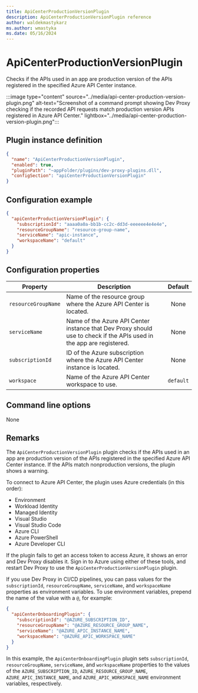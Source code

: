 ```yaml
---
title: ApiCenterProductionVersionPlugin
description: ApiCenterProductionVersionPlugin reference
author: waldekmastykarz
ms.author: wmastyka
ms.date: 05/16/2024
---
```


# ApiCenterProductionVersionPlugin

Checks if the APIs used in an app are production version of the APIs registered in the specified Azure API Center instance.

:::image type="content" source="../media/api-center-production-version-plugin.png" alt-text="Screenshot of a command prompt showing Dev Proxy checking if the recorded API requests match production version APIs registered in Azure API Center." lightbox="../media/api-center-production-version-plugin.png":::

## Plugin instance definition

```json
{
  "name": "ApiCenterProductionVersionPlugin",
  "enabled": true,
  "pluginPath": "~appFolder/plugins/dev-proxy-plugins.dll",
  "configSection": "apiCenterProductionVersionPlugin"
}
```

## Configuration example

```json
{
  "apiCenterProductionVersionPlugin": {
    "subscriptionId": "aaaa0a0a-bb1b-cc2c-dd3d-eeeeee4e4e4e",
    "resourceGroupName": "resource-group-name",
    "serviceName": "apic-instance",
    "workspaceName": "default"
  }
}
```

## Configuration properties

| Property | Description | Default |
|----------|-------------|:-------:|
| `resourceGroupName` | Name of the resource group where the Azure API Center is located. | None |
| `serviceName` | Name of the Azure API Center instance that Dev Proxy should use to check if the APIs used in the app are registered. | None |
| `subscriptionId` | ID of the Azure subscription where the Azure API Center instance is located. | None |
| `workspace` | Name of the Azure API Center workspace to use. | `default` |

## Command line options

None

## Remarks

The `ApiCenterProductionVersionPlugin` plugin checks if the APIs used in an app are production version of the APIs registered in the specified Azure API Center instance. If the APIs match nonproduction versions, the plugin shows a warning.

To connect to Azure API Center, the plugin uses Azure credentials (in this order):

- Environment
- Workload Identity
- Managed Identity
- Visual Studio
- Visual Studio Code
- Azure CLI
- Azure PowerShell
- Azure Developer CLI

If the plugin fails to get an access token to access Azure, it shows an error and Dev Proxy disables it. Sign in to Azure using either of these tools, and restart Dev Proxy to use the `ApiCenterProductionVersionPlugin` plugin.

If you use Dev Proxy in CI/CD pipelines, you can pass values for the `subscriptionId`, `resourceGroupName`, `serviceName`, and `workspaceName` properties as environment variables. To use environment variables, prepend the name of the value with a `@`, for example:

```json
{
  "apiCenterOnboardingPlugin": {
    "subscriptionId": "@AZURE_SUBSCRIPTION_ID",
    "resourceGroupName": "@AZURE_RESOURCE_GROUP_NAME",
    "serviceName": "@AZURE_APIC_INSTANCE_NAME",
    "workspaceName": "@AZURE_APIC_WORKSPACE_NAME"
  }
}
```

In this example, the `ApiCenterOnboardingPlugin` plugin sets `subscriptionId`, `resourceGroupName`, `serviceName`, and `workspaceName` properties to the values of the `AZURE_SUBSCRIPTION_ID`, `AZURE_RESOURCE_GROUP_NAME`, `AZURE_APIC_INSTANCE_NAME`, and `AZURE_APIC_WORKSPACE_NAME` environment variables, respectively.
